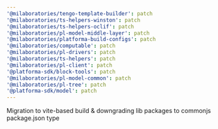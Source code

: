 ```yaml
---
'@milaboratories/tengo-template-builder': patch
'@milaboratories/ts-helpers-winston': patch
'@milaboratories/ts-helpers-oclif': patch
'@milaboratories/pl-model-middle-layer': patch
'@milaboratories/platforma-build-configs': patch
'@milaboratories/computable': patch
'@milaboratories/pl-drivers': patch
'@milaboratories/ts-helpers': patch
'@milaboratories/pl-client': patch
'@platforma-sdk/block-tools': patch
'@milaboratories/pl-model-common': patch
'@milaboratories/pl-tree': patch
'@platforma-sdk/model': patch
---
```


Migration to vite-based build & downgrading lib packages to commonjs package.json type
